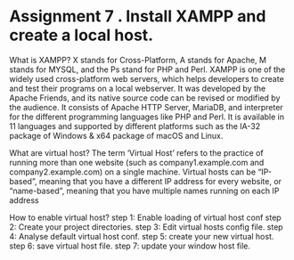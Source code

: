 # Assignment 7 . Install XAMPP and create a local host.


What is XAMPP?
 X stands for Cross-Platform, A stands for Apache, M stands for MYSQL, and the Ps stand for PHP and Perl.
XAMPP is one of the widely used cross-platform web servers, which helps developers to create and test their programs on a local webserver. It was developed by the Apache Friends, and its native source code can be revised or modified by the audience. It consists of Apache HTTP Server, MariaDB, and interpreter for the different programming languages like PHP and Perl. It is available in 11 languages and supported by different platforms such as the IA-32 package of Windows & x64 package of macOS and Linux.


What are virtual host?
The term ‘Virtual Host’ refers to the practice of running more than one website (such as company1.example.com and company2.example.com) on a single machine. Virtual hosts can be “IP-based”, meaning that you have a different IP address for every website, or “name-based”, meaning that you have multiple names running on each IP address


How to enable virtual host?
step 1: Enable loading of virtual host conf
step 2: Create your project directories.
step 3: Edit virtual hosts config file.
step 4: Analyse default virtual host conf.
step 5: create your new virtual host.
step 6: save virtual host file.
step 7: update your window host file.